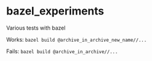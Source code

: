 # bazel_experiments
Various tests with bazel

Works:
```bazel build @archive_in_archive_new_name//...```

Fails:
```bazel build @archive_in_archive//...```
